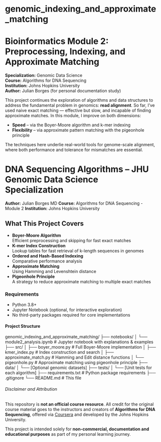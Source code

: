 # genomic_indexing_and_approximate_matching
# Bioinformatics Module 2: Preprocessing, Indexing, and Approximate Matching  
**Specialization:** Genomic Data Science  
**Course:** Algorithms for DNA Sequencing  
**Institution:** Johns Hopkins University  
**Author:** Julian Borges (for personal documentation study)

This project continues the exploration of algorithms and data structures to address the fundamental problem in genomics: **read alignment**.
So far, I’ve used naive exact matching — effective but slow, and incapable of finding approximate matches. In this module, I improve on both dimensions:

- **Speed** – via the Boyer-Moore algorithm and k-mer indexing  
- **Flexibility** – via approximate pattern matching with the pigeonhole principle

The techniques here underlie real-world tools for genome-scale alignment, where both performance and tolerance for mismatches are essential.

# DNA Sequencing Algorithms – JHU Genomic Data Science Specialization

**Author:** Julian Borges MD
**Course:** Algorithms for DNA Sequencing - Module 2
**Institution:** Johns Hopkins University  

## What This Project Covers

- **Boyer-Moore Algorithm**  
  Efficient preprocessing and skipping for fast exact matches
- **K-mer Index Construction**  
  Lookup tables for fast retrieval of k-length sequences in genomes
- **Ordered and Hash-Based Indexing**  
  Comparative performance analysis
- **Approximate Matching**  
  Using Hamming and Levenshtein distance
- **Pigeonhole Principle**  
  A strategy to reduce approximate matching to multiple exact matches

### Requirements

- Python 3.8+
- Jupyter Notebook (optional, for interactive exploration)
- No third-party packages required for core implementations

#### Project Structure

genomic_indexing_and_approximate_matching/
├── notebooks/
│ └── module2_analysis.ipynb # Jupyter notebook with explanations & examples
├── src/
│ ├── boyer_moore.py         # Full Boyer-Moore implementation
│ ├── kmer_index.py          # Index construction and search
│ ├── approximate_match.py   # Hamming and Edit distance functions
│ └── pigeonhole.py          # Approximate matching using pigeonhole principle
├── data/
│ └── [Optional genomic datasets]
├── tests/
│ └── [Unit tests for each algorithm]
├── requirements.txt         # Python package requirements
├── .gitignore
└── README.md                # This file

###### Disclaimer and Attribution

This repository is **not an official course resource**. All credit for the original course material goes to the instructors and creators of **Algorithms for DNA Sequencing**, offered via [Coursera](https://www.coursera.org/learn/dna-sequencing) and developed by the Johns Hopkins University.

This project is intended solely for **non-commercial, documentation and educational purposes** as part of my personal learning journey.
